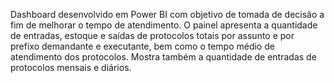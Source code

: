 Dashboard desenvolvido em Power BI com objetivo de tomada de decisão a fim de melhorar o tempo de atendimento. O painel apresenta a quantidade de entradas, estoque e saídas de protocolos totais por assunto e por prefixo demandante e executante, bem como o tempo médio de atendimento dos protocolos. Mostra também a quantidade de entradas de protocolos mensais e diários.
